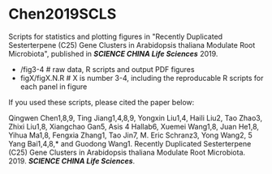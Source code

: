 # Chen2019SCLS

Scripts for statistics and plotting figures in "Recently Duplicated Sesterterpene (C25) Gene Clusters in
Arabidopsis thaliana Modulate Root Microbiota", published in ***SCIENCE CHINA Life Sciences*** 2019.

- /fig3-4 # raw data, R scripts and output PDF figures
- figX/figX.N.R # X is number 3-4, including the reproducable R scripts for each panel in figure

If you used these scripts, please cited the paper below:

Qingwen Chen1,8,9, Ting Jiang1,4,8,9, Yongxin Liu1,4, Haili Liu2, Tao Zhao3, Zhixi Liu1,8, Xiangchao Gan5, Asis
4 Hallab6, Xuemei Wang1,8, Juan He1,8, Yihua Ma1,8, Fengxia Zhang1, Tao Jin7, M. Eric Schranz3, Yong Wang2,
5 Yang Bai1,4,8,* and Guodong Wang1. 
Recently Duplicated Sesterterpene (C25) Gene Clusters in Arabidopsis thaliana Modulate Root Microbiota. 2019. ***SCIENCE CHINA Life Sciences***.